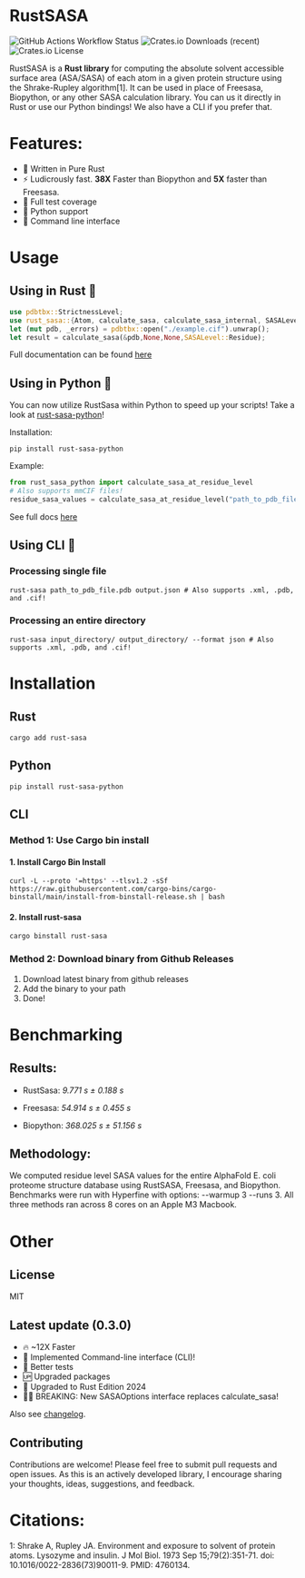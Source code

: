 # RustSASA
![GitHub Actions Workflow Status](https://img.shields.io/github/actions/workflow/status/maxall41/RustSASA/rust.yml)
![Crates.io Downloads (recent)](https://img.shields.io/crates/dr/rust-sasa)
![Crates.io License](https://img.shields.io/crates/l/rust-sasa)

RustSASA is a **Rust library** for computing the absolute solvent accessible surface area (ASA/SASA) of each atom in a given protein structure using the Shrake-Rupley algorithm[1]. It can be used in place of Freesasa, Biopython, or any other SASA calculation library. You can us it directly in Rust or use our Python bindings! We also have a CLI if you prefer that.

# Features:
- 🦀 Written in Pure Rust
- ⚡️ Ludicrously fast. **38X** Faster than Biopython and **5X** faster than Freesasa.
- 🧪 Full test coverage
- 🐍 Python support
- 🤖 Command line interface

# Usage

## Using in Rust 🦀

```rust
use pdbtbx::StrictnessLevel;
use rust_sasa::{Atom, calculate_sasa, calculate_sasa_internal, SASALevel};
let (mut pdb, _errors) = pdbtbx::open("./example.cif").unwrap();
let result = calculate_sasa(&pdb,None,None,SASALevel::Residue);
```
Full documentation can be found [here](https://docs.rs/rust-sasa/latest/rust_sasa/)

## Using in Python 🐍

You can now utilize RustSasa within Python to speed up your scripts! Take a look at [rust-sasa-python](https://github.com/maxall41/rust-sasa-python)!

Installation:
```
pip install rust-sasa-python
```
Example:
```python
from rust_sasa_python import calculate_sasa_at_residue_level
# Also supports mmCIF files!
residue_sasa_values = calculate_sasa_at_residue_level("path_to_pdb_file.pdb")
```
See full docs [here](https://github.com/maxall41/rust-sasa-python/blob/main/DOCS.md)

## Using CLI 🤖

### Processing single file

```console
rust-sasa path_to_pdb_file.pdb output.json # Also supports .xml, .pdb, and .cif!
```

### Processing an entire directory

```console
rust-sasa input_directory/ output_directory/ --format json # Also supports .xml, .pdb, and .cif!
```

# Installation

## Rust

```console
cargo add rust-sasa
```

## Python

```console
pip install rust-sasa-python
```

## CLI

### Method 1: Use Cargo bin install

#### 1. Install Cargo Bin Install
```console
curl -L --proto '=https' --tlsv1.2 -sSf https://raw.githubusercontent.com/cargo-bins/cargo-binstall/main/install-from-binstall-release.sh | bash
```

#### 2. Install rust-sasa
```console
cargo binstall rust-sasa
```

### Method 2: Download binary from Github Releases

1. Download latest binary from github releases
2. Add the binary to your path
3. Done!

# Benchmarking

## Results:

- RustSasa: *9.771 s ±  0.188 s*

- Freesasa: *54.914 s ±  0.455 s*

- Biopython: *368.025 s ± 51.156 s*

## Methodology:

We computed residue level SASA values for the entire AlphaFold E. coli proteome structure database using RustSASA, Freesasa, and Biopython. Benchmarks were run with Hyperfine with options: --warmup 3 --runs 3. All three methods ran across 8 cores on an Apple M3 Macbook.

# Other

## License
MIT

## Latest update (0.3.0)

- 🔥 ~12X Faster
- 🤖 Implemented Command-line interface (CLI)!
- 🧪 Better tests
- 🆙 Upgraded packages
- 🦀 Upgraded to Rust Edition 2024
- ⛓️‍💥 BREAKING: New SASAOptions interface replaces calculate_sasa!

Also see [changelog](https://github.com/maxall41/rustsasa/blob/master/CHANGELOG.md).

## Contributing

Contributions are welcome! Please feel free to submit pull requests and open issues. As this is an actively developed library, I encourage sharing your thoughts, ideas, suggestions, and feedback.

# Citations:
1: Shrake A, Rupley JA. Environment and exposure to solvent of protein atoms. Lysozyme and insulin. J Mol Biol. 1973 Sep 15;79(2):351-71. doi: 10.1016/0022-2836(73)90011-9. PMID: 4760134.

